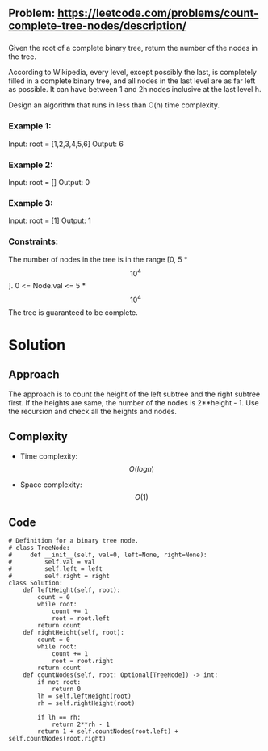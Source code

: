 ## Problem: https://leetcode.com/problems/count-complete-tree-nodes/description/
### 
Given the root of a complete binary tree, return the number of the nodes in the tree.

According to Wikipedia, every level, except possibly the last, is completely filled in a complete binary tree, and all nodes in the last level are as far left as possible. It can have between 1 and 2h nodes inclusive at the last level h.

Design an algorithm that runs in less than O(n) time complexity.

### Example 1:
Input: root = [1,2,3,4,5,6]
Output: 6

### Example 2:
Input: root = []
Output: 0

### Example 3:
Input: root = [1]
Output: 1

### Constraints:
The number of nodes in the tree is in the range [0, 5 * $$10^4$$].
0 <= Node.val <= 5 * $$10^4$$
The tree is guaranteed to be complete.

# Solution
## Approach
The approach is to count the height of the left subtree and the right subtree first. If the heights are same, the number of the nodes is 2**height - 1. Use the recursion and check all the heights and nodes.

## Complexity
- Time complexity:
$$O(logn)$$

- Space complexity:
$$O(1)$$

## Code
```python3 []
# Definition for a binary tree node.
# class TreeNode:
#     def __init__(self, val=0, left=None, right=None):
#         self.val = val
#         self.left = left
#         self.right = right
class Solution:
    def leftHeight(self, root):
        count = 0
        while root:
            count += 1
            root = root.left
        return count
    def rightHeight(self, root):
        count = 0
        while root:
            count += 1
            root = root.right
        return count
    def countNodes(self, root: Optional[TreeNode]) -> int:
        if not root:
            return 0
        lh = self.leftHeight(root)
        rh = self.rightHeight(root)

        if lh == rh:
            return 2**rh - 1
        return 1 + self.countNodes(root.left) + self.countNodes(root.right)
```